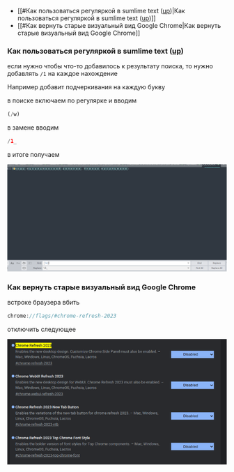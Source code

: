 - [[#Как пользоваться регуляркой в sumlime text ([up](Linux%20mint.md))|Как пользоваться регуляркой в sumlime text ([up](Linux%20mint.md))]]
- [[#Как вернуть старые визуальный вид Google Chrome|Как вернуть старые визуальный вид Google Chrome]]


### Как пользоваться регуляркой в sumlime text ([up](Linux%20mint.md))

если нужно чтобы что-то добавилось к результату поиска, то нужно добавлять `/1` на каждое нахождение

Например добавит подчеркивания на каждую букву

в поиске включаем по регулярке и вводим

```php
(/w)
```

в замене вводим

```php
/1_
```

в итоге получаем

![Untitled](Linux%20mint/Untitled%2011.png)

### Как вернуть старые визуальный вид Google Chrome

встроке браузера вбить

```jsx
chrome://flags/#chrome-refresh-2023
```

отключить следующее

![Untitled](Linux%20mint/Untitled%2012.png)
